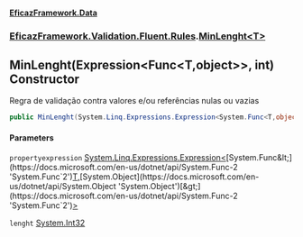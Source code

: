 #### [EficazFramework.Data](EficazFrameworkData.md 'EficazFramework Data')
### [EficazFramework.Validation.Fluent.Rules](EficazFrameworkData.md#EficazFramework.Validation.Fluent.Rules 'EficazFramework.Validation.Fluent.Rules').[MinLenght&lt;T&gt;](EficazFramework.Validation.Fluent.Rules/MinLenght_T_.md 'EficazFramework.Validation.Fluent.Rules.MinLenght<T>')

## MinLenght(Expression<Func<T,object>>, int) Constructor

Regra de validação contra valores e/ou referências nulas ou vazias

```csharp
public MinLenght(System.Linq.Expressions.Expression<System.Func<T,object>> propertyexpression, int lenght);
```
#### Parameters

<a name='EficazFramework.Validation.Fluent.Rules.MinLenght_T_.MinLenght(System.Linq.Expressions.Expression_System.Func_T,object__,int).propertyexpression'></a>

`propertyexpression` [System.Linq.Expressions.Expression&lt;](https://docs.microsoft.com/en-us/dotnet/api/System.Linq.Expressions.Expression-1 'System.Linq.Expressions.Expression`1')[System.Func&lt;](https://docs.microsoft.com/en-us/dotnet/api/System.Func-2 'System.Func`2')[T](EficazFramework.Validation.Fluent.Rules/MinLenght_T_.md#EficazFramework.Validation.Fluent.Rules.MinLenght_T_.T 'EficazFramework.Validation.Fluent.Rules.MinLenght<T>.T')[,](https://docs.microsoft.com/en-us/dotnet/api/System.Func-2 'System.Func`2')[System.Object](https://docs.microsoft.com/en-us/dotnet/api/System.Object 'System.Object')[&gt;](https://docs.microsoft.com/en-us/dotnet/api/System.Func-2 'System.Func`2')[&gt;](https://docs.microsoft.com/en-us/dotnet/api/System.Linq.Expressions.Expression-1 'System.Linq.Expressions.Expression`1')

<a name='EficazFramework.Validation.Fluent.Rules.MinLenght_T_.MinLenght(System.Linq.Expressions.Expression_System.Func_T,object__,int).lenght'></a>

`lenght` [System.Int32](https://docs.microsoft.com/en-us/dotnet/api/System.Int32 'System.Int32')